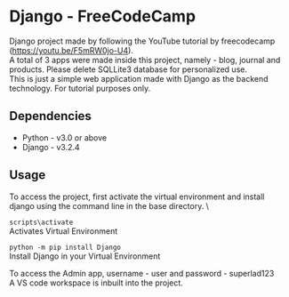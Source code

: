 # Django - FreeCodeCamp
Django project made by following the YouTube tutorial by freecodecamp (https://youtu.be/F5mRW0jo-U4). \
A total of 3 apps were made inside this project, namely - blog, journal and products. Please delete SQLLite3 database for personalized use. \
This is just a simple web application made with Django as the backend technology. For tutorial purposes only.

## Dependencies
+ Python - v3.0 or above 
+ Django - v3.2.4 

## Usage 
To access the project, first activate the virtual environment and install django using the command line in the base directory. \

`scripts\activate` \
Activates Virtual Environment 

`python -m pip install Django` \
Install Django in your Virtual Environment 

To access the Admin app, username - user and password - superlad123 \
A VS code workspace is inbuilt into the project. 
